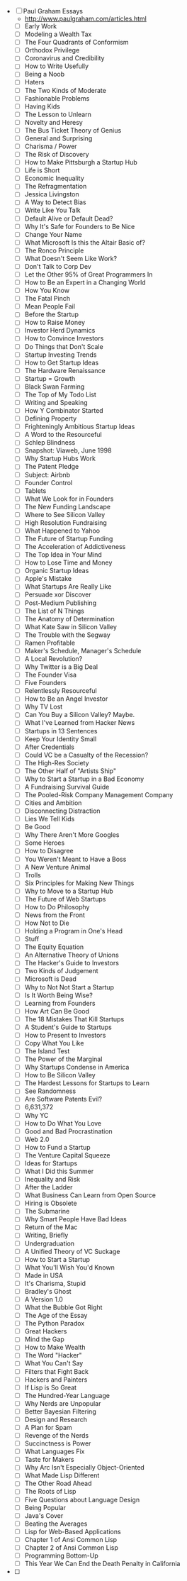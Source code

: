 - [ ] Paul Graham Essays
  - http://www.paulgraham.com/articles.html
  - [ ] Early Work
  - [ ] Modeling a Wealth Tax
  - [ ] The Four Quadrants of Conformism
  - [ ] Orthodox Privilege
  - [ ] Coronavirus and Credibility
  - [ ] How to Write Usefully
  - [ ] Being a Noob
  - [ ] Haters
  - [ ] The Two Kinds of Moderate
  - [ ] Fashionable Problems
  - [ ] Having Kids
  - [ ] The Lesson to Unlearn
  - [ ] Novelty and Heresy
  - [ ] The Bus Ticket Theory of Genius
  - [ ] General and Surprising
  - [ ] Charisma / Power
  - [ ] The Risk of Discovery
  - [ ] How to Make Pittsburgh a Startup Hub
  - [ ] Life is Short
  - [ ] Economic Inequality
  - [ ] The Refragmentation
  - [ ] Jessica Livingston
  - [ ] A Way to Detect Bias
  - [ ] Write Like You Talk
  - [ ] Default Alive or Default Dead?
  - [ ] Why It's Safe for Founders to Be Nice
  - [ ] Change Your Name
  - [ ] What Microsoft Is this the Altair Basic of?
  - [ ] The Ronco Principle
  - [ ] What Doesn't Seem Like Work?
  - [ ] Don't Talk to Corp Dev
  - [ ] Let the Other 95% of Great Programmers In
  - [ ] How to Be an Expert in a Changing World
  - [ ] How You Know
  - [ ] The Fatal Pinch
  - [ ] Mean People Fail
  - [ ] Before the Startup
  - [ ] How to Raise Money
  - [ ] Investor Herd Dynamics
  - [ ] How to Convince Investors
  - [ ] Do Things that Don't Scale
  - [ ] Startup Investing Trends
  - [ ] How to Get Startup Ideas
  - [ ] The Hardware Renaissance
  - [ ] Startup = Growth
  - [ ] Black Swan Farming
  - [ ] The Top of My Todo List
  - [ ] Writing and Speaking
  - [ ] How Y Combinator Started
  - [ ] Defining Property
  - [ ] Frighteningly Ambitious Startup Ideas
  - [ ] A Word to the Resourceful
  - [ ] Schlep Blindness
  - [ ] Snapshot: Viaweb, June 1998
  - [ ] Why Startup Hubs Work
  - [ ] The Patent Pledge
  - [ ] Subject: Airbnb
  - [ ] Founder Control
  - [ ] Tablets
  - [ ] What We Look for in Founders
  - [ ] The New Funding Landscape
  - [ ] Where to See Silicon Valley
  - [ ] High Resolution Fundraising 
  - [ ] What Happened to Yahoo 
  - [ ] The Future of Startup Funding 
  - [ ] The Acceleration of Addictiveness
  - [ ] The Top Idea in Your Mind 
  - [ ] How to Lose Time and Money 
  - [ ] Organic Startup Ideas
  - [ ] Apple's Mistake
  - [ ] What Startups Are Really Like
  - [ ] Persuade xor Discover 
  - [ ] Post-Medium Publishing
  - [ ] The List of N Things
  - [ ] The Anatomy of Determination 
  - [ ] What Kate Saw in Silicon Valley  
  - [ ] The Trouble with the Segway
  - [ ] Ramen Profitable
  - [ ] Maker's Schedule, Manager's Schedule 
  - [ ] A Local Revolution?
  - [ ] Why Twitter is a Big Deal
  - [ ] The Founder Visa
  - [ ] Five Founders
  - [ ] Relentlessly Resourceful
  - [ ] How to Be an Angel Investor
  - [ ] Why TV Lost
  - [ ] Can You Buy a Silicon Valley? Maybe.
  - [ ] What I've Learned from Hacker News
  - [ ] Startups in 13 Sentences
  - [ ] Keep Your Identity Small  
  - [ ] After Credentials
  - [ ] Could VC be a Casualty of the Recession?
  - [ ] The High-Res Society
  - [ ] The Other Half of "Artists Ship"  
  - [ ] Why to Start a Startup in a Bad Economy
  - [ ] A Fundraising Survival Guide
  - [ ] The Pooled-Risk Company Management Company
  - [ ] Cities and Ambition
  - [ ] Disconnecting Distraction
  - [ ] Lies We Tell Kids
  - [ ] Be Good
  - [ ] Why There Aren't More Googles
  - [ ] Some Heroes
  - [ ] How to Disagree
  - [ ] You Weren't Meant to Have a Boss
  - [ ] A New Venture Animal
  - [ ] Trolls
  - [ ] Six Principles for Making New Things
  - [ ] Why to Move to a Startup Hub
  - [ ] The Future of Web Startups
  - [ ] How to Do Philosophy
  - [ ] News from the Front
  - [ ] How Not to Die
  - [ ] Holding a Program in One's Head
  - [ ] Stuff
  - [ ] The Equity Equation
  - [ ] An Alternative Theory of Unions
  - [ ] The Hacker's Guide to Investors
  - [ ] Two Kinds of Judgement
  - [ ] Microsoft is Dead
  - [ ] Why to Not Not Start a Startup
  - [ ] Is It Worth Being Wise?
  - [ ] Learning from Founders
  - [ ] How Art Can Be Good
  - [ ] The 18 Mistakes That Kill Startups
  - [ ] A Student's Guide to Startups
  - [ ] How to Present to Investors
  - [ ] Copy What You Like
  - [ ] The Island Test
  - [ ] The Power of the Marginal
  - [ ] Why Startups Condense in America
  - [ ] How to Be Silicon Valley
  - [ ] The Hardest Lessons for Startups to Learn
  - [ ] See Randomness
  - [ ] Are Software Patents Evil?
  - [ ] 6,631,372
  - [ ] Why YC
  - [ ] How to Do What You Love
  - [ ] Good and Bad Procrastination
  - [ ] Web 2.0
  - [ ] How to Fund a Startup
  - [ ] The Venture Capital Squeeze
  - [ ] Ideas for Startups
  - [ ] What I Did this Summer
  - [ ] Inequality and Risk
  - [ ] After the Ladder
  - [ ] What Business Can Learn from Open Source
  - [ ] Hiring is Obsolete
  - [ ] The Submarine
  - [ ] Why Smart People Have Bad Ideas
  - [ ] Return of the Mac
  - [ ] Writing, Briefly
  - [ ] Undergraduation
  - [ ] A Unified Theory of VC Suckage
  - [ ] How to Start a Startup
  - [ ] What You'll Wish You'd Known
  - [ ] Made in USA
  - [ ] It's Charisma, Stupid
  - [ ] Bradley's Ghost
  - [ ] A Version 1.0
  - [ ] What the Bubble Got Right
  - [ ] The Age of the Essay
  - [ ] The Python Paradox
  - [ ] Great Hackers
  - [ ] Mind the Gap
  - [ ] How to Make Wealth
  - [ ] The Word "Hacker"
  - [ ] What You Can't Say
  - [ ] Filters that Fight Back
  - [ ] Hackers and Painters
  - [ ] If Lisp is So Great
  - [ ] The Hundred-Year Language
  - [ ] Why Nerds are Unpopular
  - [ ] Better Bayesian Filtering
  - [ ] Design and Research
  - [ ] A Plan for Spam
  - [ ] Revenge of the Nerds
  - [ ] Succinctness is Power
  - [ ] What Languages Fix
  - [ ] Taste for Makers
  - [ ] Why Arc Isn't Especially Object-Oriented
  - [ ] What Made Lisp Different
  - [ ] The Other Road Ahead
  - [ ] The Roots of Lisp
  - [ ] Five Questions about Language Design
  - [ ] Being Popular
  - [ ] Java's Cover
  - [ ] Beating the Averages
  - [ ] Lisp for Web-Based Applications
  - [ ] Chapter 1 of Ansi Common Lisp
  - [ ] Chapter 2 of Ansi Common Lisp
  - [ ] Programming Bottom-Up
  - [ ] This Year We Can End the Death Penalty in California
- [ ] 
